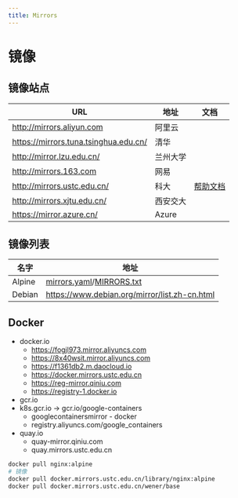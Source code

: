 ```yaml
---
title: Mirrors
---
```


# 镜像

## 镜像站点

| URL                                   | 地址     | 文档                                                   |
| ------------------------------------- | -------- | ------------------------------------------------------ |
| http://mirrors.aliyun.com             | 阿里云   |
| https://mirrors.tuna.tsinghua.edu.cn/ | 清华     |
| http://mirror.lzu.edu.cn/             | 兰州大学 |
| http://mirrors.163.com                | 网易     |
| http://mirrors.ustc.edu.cn/           | 科大     | [帮助文档](http://mirrors.ustc.edu.cn/help/index.html) |
| http://mirrors.xjtu.edu.cn/           | 西安交大 |
| https://mirror.azure.cn/              | Azure    |

## 镜像列表

| 名字   | 地址                                                                                                                                                         |
| ------ | ------------------------------------------------------------------------------------------------------------------------------------------------------------ |
| Alpine | [mirrors.yaml](https://git.alpinelinux.org/cgit/aports/tree/main/alpine-mirrors/mirrors.yaml)/[MIRRORS.txt](http://rsync.alpinelinux.org/alpine/MIRRORS.txt) |
| Debian | https://www.debian.org/mirror/list.zh-cn.html                                                                                                                |

## Docker
- docker.io
  - https://fogjl973.mirror.aliyuncs.com
  - https://8x40wsit.mirror.aliyuncs.com
  - https://f1361db2.m.daocloud.io
  - https://docker.mirrors.ustc.edu.cn
  - https://reg-mirror.qiniu.com
  - https://registry-1.docker.io
- gcr.io
- k8s.gcr.io -> gcr.io/google-containers
  - googlecontainersmirror - docker
  - registry.aliyuncs.com/google_containers
- quay.io
  - quay-mirror.qiniu.com
  - quay.mirrors.ustc.edu.cn

```bash
docker pull nginx:alpine
# 镜像
docker pull docker.mirrors.ustc.edu.cn/library/nginx:alpine
docker pull docker.mirrors.ustc.edu.cn/wener/base
```
